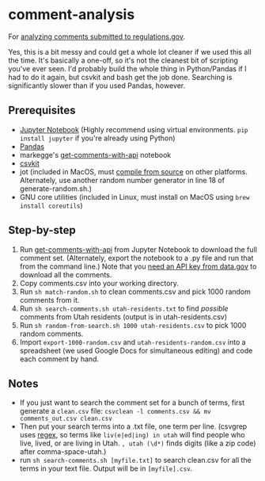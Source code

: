 # comment-analysis
For [analyzing comments submitted to regulations.gov](https://medium.com/westwise/america-to-trump-and-zinke-dont-touch-national-monuments-8f4b40c43599).

Yes, this is a bit messy and could get a whole lot cleaner if we used this all the time. It's basically a one-off, so it's not the cleanest bit of scripting you've ever seen. I'd probably build the whole thing in Python/Pandas if I had to do it again, but csvkit and bash get the job done. Searching is significantly slower than if you used Pandas, however.

## Prerequisites
- [Jupyter Notebook](https://jupyter.org) (Highly recommend using virtual environments. `pip install jupyter` if you're already using Python)
- [Pandas](http://pandas.pydata.org/)
- markegge's [get-comments-with-api](https://github.com/markegge/fr-2017-09490-comments/blob/master/get-comments-with-api.ipynb) notebook
- [csvkit](https://csvkit.readthedocs.io/en/1.0.2/)
- jot (included in MacOS, must [compile from source](http://unix.ittoolbox.com/groups/technical-functional/shellscript-l/jot-on-linux-4025237) on other platforms. Alternately, use another random number generator in line 18 of generate-random.sh.)
- GNU core utilities (included in Linux, must install on MacOS using `brew install coreutils`)

## Step-by-step
1. Run [get-comments-with-api](https://github.com/markegge/fr-2017-09490-comments/blob/master/get-comments-with-api.ipynb) from Jupyter Notebook to download the full comment set. (Alternately, export the notebook to a .py file and run that from the command line.) Note that you [need an API key from data.gov](https://regulationsgov.github.io/developers/key/) to download all the comments.
1. Copy comments.csv into your working directory.
1. Run `sh match-random.sh` to clean comments.csv and pick 1000 random comments from it.
1. Run `sh search-comments.sh utah-residents.txt` to find *possible* comments from Utah residents (output is in utah-residents.csv)
1. Run `sh random-from-search.sh 1000 utah-residents.csv` to pick 1000 random comments.
1. Import `export-1000-random.csv` and `utah-residents-random.csv` into a spreadsheet (we used Google Docs for simultaneous editing) and code each comment by hand.

## Notes
- If you just want to search the comment set for a bunch of terms, first generate a `clean.csv` file: `csvclean -l comments.csv && mv comments_out.csv clean.csv`
- Then put your search terms into a .txt file, one term per line. (csvgrep uses [regex](https://regex101.com), so terms like `liv(e|ed|ing) in utah` will find people who live, lived, or are living in Utah. `, utah (\d*)` finds digits (like a zip code) after comma-space-utah.)
- run `sh search-comments.sh [myfile.txt]` to search clean.csv for all the terms in your text file. Output will be in `[myfile].csv`.
